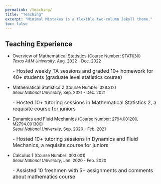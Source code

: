 ```yaml
---
permalink: /teaching/
title: "Teaching"
excerpt: "Minimal Mistakes is a flexible two-column Jekyll theme."
toc: false
---
```


## Teaching Experience
<ul>
<li> 
Overview of Mathematical Statistics

<font size = "2"> 
(Course Number: STAT630) <br/>
<em>Texas A&M University</em>, Aug. 2022 - Dec. 2022 </font> <br />

<font size = "3"> - Hosted weekly TA sessions and graded 10+ homework for 40+ students (graduate level statistics course) </font>
</li>


<li> 
Mathematical Statistics 2

<font size = "2"> 
(Course Number: 326.312) <br/>
<em>Seoul National University</em>, Sep. 2021 - Dec. 2021 </font> <br />

<font size = "3"> - Hosted 10+ tutoring sessions in Mathematical Statistics 2, a requisite course for juniors </font>
</li>

<li>
Dynamics and Fluid Mechanics
<font size = "2"> 
(Course Number: 2794.001200, M2794.001300) <br />
<em>Seoul National University</em>, Sep. 2020 - Feb. 2021 </font> <br />

<font size = "3">- Hosted 10+ tutoring sessions in Dynamics and Fluid Mechanics, a requisite course for juniors </font>
</li>

<li> 
Calculus 1

<font size = "2"> 
(Course Number: 003.001) <br />
<em>Seoul National University</em>, Jan. 2020 - Feb. 2020 </font> <br />

<font size = "3">- Assisted 10 freshmen with 5+ assignments and comments about mathematics course </font>
</li>
</ul>
